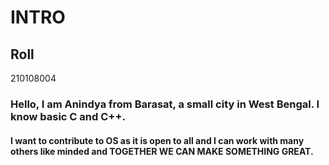 # INTRO
## Roll
210108004
### Hello, I am Anindya from Barasat, a small city in West Bengal. I know basic C and C++.
#### I want to contribute to OS as it is open to all and I can work with many others like minded and TOGETHER WE CAN MAKE SOMETHING GREAT. 
